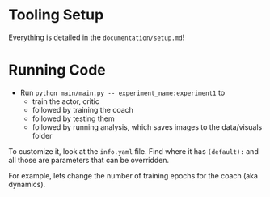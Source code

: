 # Tooling Setup

Everything is detailed in the `documentation/setup.md`!

# Running Code

- Run `python main/main.py -- experiment_name:experiment1` to 
    - train the actor, critic
    - followed by training the coach
    - followed by testing them
    - followed by running analysis, which saves images to the data/visuals folder


To customize it, look at the `info.yaml` file. Find where it has `(default):` and all those are parameters that can be overridden.

For example, lets change the number of training epochs for the coach (aka dynamics). <br>